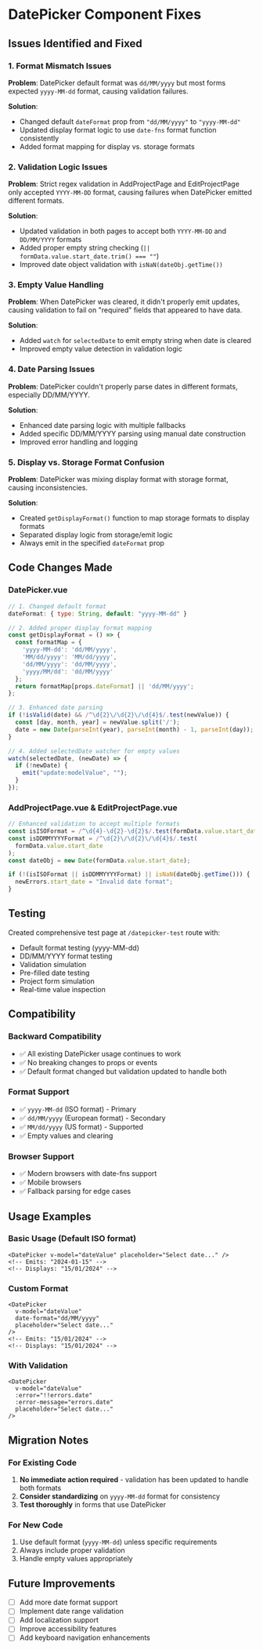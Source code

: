 # DatePicker Component Fixes

## Issues Identified and Fixed

### 1. **Format Mismatch Issues**

**Problem**: DatePicker default format was `dd/MM/yyyy` but most forms expected `yyyy-MM-dd` format, causing validation failures.

**Solution**:

- Changed default `dateFormat` prop from `"dd/MM/yyyy"` to `"yyyy-MM-dd"`
- Updated display format logic to use `date-fns` format function consistently
- Added format mapping for display vs. storage formats

### 2. **Validation Logic Issues**

**Problem**: Strict regex validation in AddProjectPage and EditProjectPage only accepted `YYYY-MM-DD` format, causing failures when DatePicker emitted different formats.

**Solution**:

- Updated validation in both pages to accept both `YYYY-MM-DD` and `DD/MM/YYYY` formats
- Added proper empty string checking (`|| formData.value.start_date.trim() === ""`)
- Improved date object validation with `isNaN(dateObj.getTime())`

### 3. **Empty Value Handling**

**Problem**: When DatePicker was cleared, it didn't properly emit updates, causing validation to fail on "required" fields that appeared to have data.

**Solution**:

- Added `watch` for `selectedDate` to emit empty string when date is cleared
- Improved empty value detection in validation logic

### 4. **Date Parsing Issues**

**Problem**: DatePicker couldn't properly parse dates in different formats, especially DD/MM/YYYY.

**Solution**:

- Enhanced date parsing logic with multiple fallbacks
- Added specific DD/MM/YYYY parsing using manual date construction
- Improved error handling and logging

### 5. **Display vs. Storage Format Confusion**

**Problem**: DatePicker was mixing display format with storage format, causing inconsistencies.

**Solution**:

- Created `getDisplayFormat()` function to map storage formats to display formats
- Separated display logic from storage/emit logic
- Always emit in the specified `dateFormat` prop

## Code Changes Made

### DatePicker.vue

```javascript
// 1. Changed default format
dateFormat: { type: String, default: "yyyy-MM-dd" }

// 2. Added proper display format mapping
const getDisplayFormat = () => {
  const formatMap = {
    'yyyy-MM-dd': 'dd/MM/yyyy',
    'MM/dd/yyyy': 'MM/dd/yyyy',
    'dd/MM/yyyy': 'dd/MM/yyyy',
    'yyyy/MM/dd': 'dd/MM/yyyy'
  };
  return formatMap[props.dateFormat] || 'dd/MM/yyyy';
};

// 3. Enhanced date parsing
if (!isValid(date) && /^\d{2}\/\d{2}\/\d{4}$/.test(newValue)) {
  const [day, month, year] = newValue.split('/');
  date = new Date(parseInt(year), parseInt(month) - 1, parseInt(day));
}

// 4. Added selectedDate watcher for empty values
watch(selectedDate, (newDate) => {
  if (!newDate) {
    emit("update:modelValue", "");
  }
});
```

### AddProjectPage.vue & EditProjectPage.vue

```javascript
// Enhanced validation to accept multiple formats
const isISOFormat = /^\d{4}-\d{2}-\d{2}$/.test(formData.value.start_date);
const isDDMMYYYYFormat = /^\d{2}\/\d{2}\/\d{4}$/.test(
  formData.value.start_date
);
const dateObj = new Date(formData.value.start_date);

if (!(isISOFormat || isDDMMYYYYFormat) || isNaN(dateObj.getTime())) {
  newErrors.start_date = "Invalid date format";
}
```

## Testing

Created comprehensive test page at `/datepicker-test` route with:

- Default format testing (yyyy-MM-dd)
- DD/MM/YYYY format testing
- Validation simulation
- Pre-filled date testing
- Project form simulation
- Real-time value inspection

## Compatibility

### Backward Compatibility

- ✅ All existing DatePicker usage continues to work
- ✅ No breaking changes to props or events
- ✅ Default format changed but validation updated to handle both

### Format Support

- ✅ `yyyy-MM-dd` (ISO format) - Primary
- ✅ `dd/MM/yyyy` (European format) - Secondary
- ✅ `MM/dd/yyyy` (US format) - Supported
- ✅ Empty values and clearing

### Browser Support

- ✅ Modern browsers with date-fns support
- ✅ Mobile browsers
- ✅ Fallback parsing for edge cases

## Usage Examples

### Basic Usage (Default ISO format)

```vue
<DatePicker v-model="dateValue" placeholder="Select date..." />
<!-- Emits: "2024-01-15" -->
<!-- Displays: "15/01/2024" -->
```

### Custom Format

```vue
<DatePicker
  v-model="dateValue"
  date-format="dd/MM/yyyy"
  placeholder="Select date..."
/>
<!-- Emits: "15/01/2024" -->
<!-- Displays: "15/01/2024" -->
```

### With Validation

```vue
<DatePicker
  v-model="dateValue"
  :error="!!errors.date"
  :error-message="errors.date"
  placeholder="Select date..."
/>
```

## Migration Notes

### For Existing Code

1. **No immediate action required** - validation has been updated to handle both formats
2. **Consider standardizing** on `yyyy-MM-dd` format for consistency
3. **Test thoroughly** in forms that use DatePicker

### For New Code

1. Use default format (`yyyy-MM-dd`) unless specific requirements
2. Always include proper validation
3. Handle empty values appropriately

## Future Improvements

- [ ] Add more date format support
- [ ] Implement date range validation
- [ ] Add localization support
- [ ] Improve accessibility features
- [ ] Add keyboard navigation enhancements
